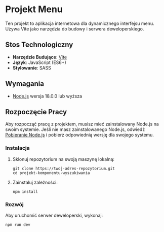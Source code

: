 # Projekt Menu

Ten projekt to aplikacja internetowa dla dynamicznego interfejsu menu. Używa Vite jako narzędzia do budowy i serwera deweloperskiego.

## Stos Technologiczny

- **Narzędzie Budujące**: [Vite](https://vitejs.dev/)
- **Język**: JavaScript (ES6+)
- **Stylowanie**: SASS

## Wymagania

- [Node.js](https://nodejs.org/) wersja 18.0.0 lub wyższa

## Rozpoczęcie Pracy

Aby rozpocząć pracę z projektem, musisz mieć zainstalowany Node.js na swoim systemie. Jeśli nie masz zainstalowanego Node.js, odwiedź [Pobieranie Node.js](https://nodejs.org/en/download/) i pobierz odpowiednią wersję dla swojego systemu.

### Instalacja

1. Sklonuj repozytorium na swoją maszynę lokalną:

   ```
   git clone https://twoj-adres-repozytorium.git
   cd projekt-komponentu-wyszukiwania
   ```

2. Zainstaluj zależności:

   ```
   npm install
   ```

### Rozwój

Aby uruchomić serwer deweloperski, wykonaj:

```
npm run dev
```
